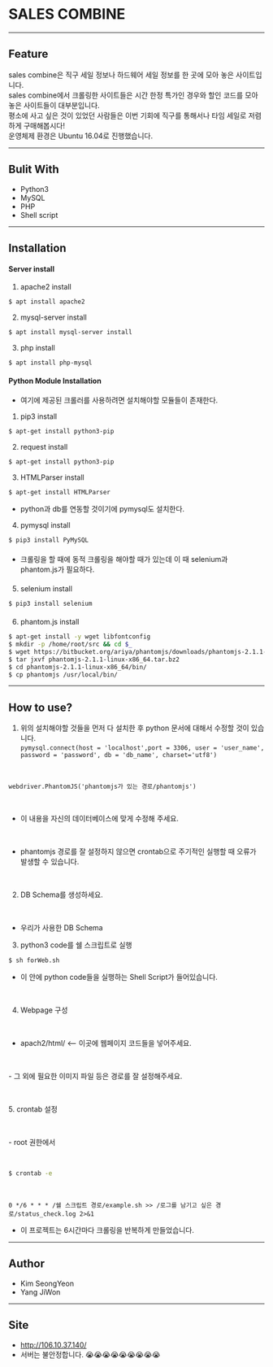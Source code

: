 ﻿# SALES COMBINE  
*****
## Feature
sales combine은 직구 세일 정보나 하드웨어 세일 정보를 한 곳에 모아 놓은 사이트입니다.    
sales combine에서 크롤링한 사이트들은 시간 한정 특가인 경우와 할인 코드를 모아놓은 사이트들이 대부분입니다.  
평소에 사고 싶은 것이 있었던 사람들은 이번 기회에 직구를 통해서나 타임 세일로 저렴하게 구매해봅시다!    
운영체제 환경은 Ubuntu 16.04로 진행했습니다.    
*****  
  
   
## Bulit With
 - Python3
 - MySQL
 - PHP
 - Shell script  
  
  
  
*****
## Installation  
  
  
#### Server install  






1.  apache2 install  
```sh
$ apt install apache2
```



2. mysql-server install  
```sh
$ apt install mysql-server install
```


3. php install
```sh
$ apt install php-mysql
```  
  
  
  
   
#### Python Module Installation 
  
 - 여기에 제공된 크롤러를 사용하려면 설치해야할 모듈들이 존재한다. 
   
1. pip3 install  
 ```sh
$ apt-get install python3-pip
```
2. request install  
 ```sh
$ apt-get install python3-pip
```
3. HTMLParser install  
 ```sh
$ apt-get install HTMLParser
```
   
- python과 db를 연동할 것이기에 pymysql도 설치한다.        
4. pymysql install  
 ```sh
$ pip3 install PyMySQL
```

####  
- 크롤링을 할 때에 동적 크롤링을 해야할 때가 있는데 이 때 selenium과 phantom.js가 필요하다.   
####  
####  
5. selenium install   
 ```sh
$ pip3 install selenium
```  
####  
6. phantom.js install   
 ```sh
$ apt-get install -y wget libfontconfig
$ mkdir -p /home/root/src && cd $_
$ wget https://bitbucket.org/ariya/phantomjs/downloads/phantomjs-2.1.1-linux-x86_64.tar.bz2
$ tar jxvf phantomjs-2.1.1-linux-x86_64.tar.bz2
$ cd phantomjs-2.1.1-linux-x86_64/bin/
$ cp phantomjs /usr/local/bin/ 
```
*****  
## How to use?  
1. 위의 설치해야할 것들을 먼저 다 설치한 후 python 문서에 대해서 수정할 것이 있습니다.   
`pymysql.connect(host = 'localhost',port = 3306, user = 'user_name', password = 'password', db = 'db_name', charset='utf8')`   

<p><br></p>

`webdriver.PhantomJS('phantomjs가 있는 경로/phantomjs')`  

<p><br></p>

   - 이 내용을 자신의 데이터베이스에 맞게 수정해 주세요.  

<p><br></p>

   - phantomjs 경로를 잘 설정하지 않으면 crontab으로 주기적인 실행할 때 오류가 발생할 수 있습니다.

<p><br></p>

2. DB Schema를 생성하세요.  

<p><br></p>

 - 우리가 사용한 DB Schema  

3. python3 code를 쉘 스크립트로 실행  
```sh
$ sh forWeb.sh
```  

 - 이 안에 python code들을 실행하는 Shell Script가 들어있습니다.  

<p><br></p>

 4. Webpage 구성  

<p><br></p>  

 - apach2/html/ <-- 이곳에 웹페이지 코드들을 넣어주세요.  
<p><br></p>
 - 그 외에 필요한 이미지 파일 등은 경로를 잘 설정해주세요.  
<p><br></p>
 5. crontab 설정  
<p><br></p>
- root 권한에서  

<p><br></p>  

```sh
$ crontab -e
```  
<p><br></p>
  
`0 */6 * * * /쉘 스크립트 경로/example.sh >> /로그를 남기고 싶은 경로/status_check.log 2>&1`  
  
- 이 프로젝트는 6시간마다 크롤링을 반복하게 만들었습니다.  
*****  
  
## Author
 - Kim SeongYeon  
 - Yang JiWon  
  
*****
## Site
 - http://106.10.37.140/
 - 서버는 불안정합니다. 😭😭😭😭😭😭😭😭😭





